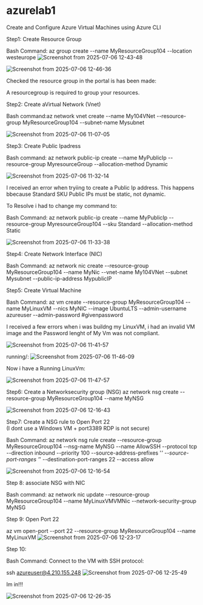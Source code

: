 # azurelab1
Create and Configure Azure Virtual Machines using Azure CLI

Step1: Create Resource Group

Bash Command: az group create --name MyResourceGroup104 --location westeurope
![Screenshot from 2025-07-06 12-43-48](https://github.com/user-attachments/assets/85d343f0-0f64-4433-84a5-90059b9414f3)

![Screenshot from 2025-07-06 12-46-36](https://github.com/user-attachments/assets/af8ee937-1b61-484b-a373-2e444678a04a)

Checked the resource group in the portal is has been made:


A resourcegroup is required to group your resources.

Step2: Create  aVirtual Network (Vnet)

Bash command:az network vnet create --name My104VNet --resource-group MyResourceGroup104 --subnet-name Mysubnet

![Screenshot from 2025-07-06 11-07-05](https://github.com/user-attachments/assets/8cdbf434-c36d-4534-84bb-fd47dab14d93)


Step3: Create Public Ipadress

Bash command: az network public-ip create --name MyPublicIp --resource-group MyresourceGroup --allocation-method Dynamic 

![Screenshot from 2025-07-06 11-32-14](https://github.com/user-attachments/assets/4638764b-090d-4a35-afcf-6013ea5ca469)

I received an error when tryiing to create a Public Ip address. This happens bbecause Standard SKU Public IPs must be static, not dynamic.

To Resolve i had to change my command to:

Bash Command: az network public-ip create --name MyPublicIp --resource-group MyresourceGroup104 --sku Standard --allocation-method Static 

![Screenshot from 2025-07-06 11-33-38](https://github.com/user-attachments/assets/c84b0101-4255-4cd7-9dbb-7b503b94c70c)


Step4: Create Network Interface (NIC)

Bash Command:
az network nic create --resource-group MyResourceGroup104 --name MyNic --vnet-name My104VNet --subnet Mysubnet --public-ip-address MypublicIP

Step5: Create Virtual Machine

Bash Command: az vm create   --resource-group MyResourceGroup104   --name MyLinuxVM   --nics MyNIC   --image UbuntuLTS   --admin-username azureuser   --admin-password #givenpassword

I received a few errors when i was buildng my LinuxVM, i had an invalid VM image and the Password lenght of My Vm was not compliant.

![Screenshot from 2025-07-06 11-41-57](https://github.com/user-attachments/assets/5c88ebd5-3f06-4ae7-b95d-4c0968520290)

running/:
![Screenshot from 2025-07-06 11-46-09](https://github.com/user-attachments/assets/0aa37e6a-6ddc-4ea4-b870-27a4bac08d1c)

Now i have a Running LinuxVm:


![Screenshot from 2025-07-06 11-47-57](https://github.com/user-attachments/assets/f728f228-57ad-4e67-9898-b75b7f18bb8a)

Step6: Create a Networksecurity group (NSG)
az network nsg create --resource-group MyResourceGroup104 --name MyNSG


![Screenshot from 2025-07-06 12-16-43](https://github.com/user-attachments/assets/53137968-7cd3-4ef5-bc24-b5039e649924)


Step7: Create a NSG rule to Open Port 22  
(I dont use a Windows VM + port3389 RDP is not secure)

Bash Command:
az network nsg rule create --resource-group MyResourceGroup104 --nsg-name MyNSG --name AllowSSH --protocol tcp --direction inbound --priority 100 --source-address-prefixes '*' --source-port-ranges '*' --destination-port-ranges 22 --access allow

![Screenshot from 2025-07-06 12-16-54](https://github.com/user-attachments/assets/a820a15c-e50f-417a-b5e6-46d2844ff240)


Step 8: associate NSG with NIC

Bash command:
az network nic update --resource-group MyResourceGroup104 --name MyLinuxVMVMNic --network-security-group MyNSG

Step 9: Open Port 22 

az vm open-port --port 22 --resource-group MyResourceGroup104 --name MyLinuxVM
![Screenshot from 2025-07-06 12-23-17](https://github.com/user-attachments/assets/839f53cd-35dd-407e-9833-049ec0bfa211)

Step 10: 

Bash Command: 
Connect to the VM with SSH protocol:

ssh azureuser@4.210.155.248
![Screenshot from 2025-07-06 12-25-49](https://github.com/user-attachments/assets/e8d5cf25-fc9e-4c3c-8349-ebde05702348)

Im in!!!

![Screenshot from 2025-07-06 12-26-35](https://github.com/user-attachments/assets/5fba24bb-2407-49f2-b62f-5fdc080d7e2c)


